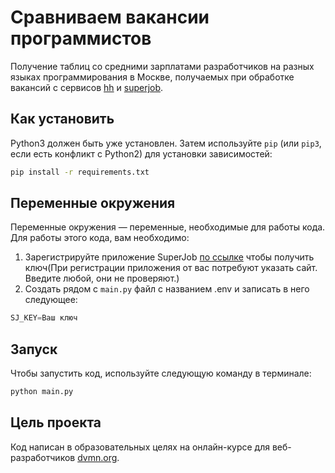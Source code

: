 # Сравниваем вакансии программистов
Получение таблиц со средними зарплатами разработчиков на разных языках программирования 
в Москве, получаемых при обработке вакансий с сервисов
[hh](https://hh.ru) и [superjob](https://www.superjob.ru).

## Как установить
Python3 должен быть уже установлен. Затем используйте `pip` (или `pip3`, если 
есть конфликт с Python2) для установки зависимостей:
```sh
pip install -r requirements.txt
```
## Переменные окружения
Переменные окружения — переменные, необходимые для работы кода.
Для работы этого кода, вам необходимо:  
1. Зарегистрируйте приложение SuperJob [по ссылке](https://api.superjob.ru/)
чтобы получить ключ(При регистрации приложения от вас потребуют указать сайт.
Введите любой, они не проверяют.)  
2. Создать рядом с `main.py` файл с названием .env и записать в него следующее:
```python
SJ_KEY=Ваш ключ 
```
## Запуск
Чтобы запустить код, используйте следующую команду в терминале:
```sh
python main.py
```
## Цель проекта
Код написан в образовательных целях на онлайн-курсе для веб-разработчиков [dvmn.org](https://dvmn.org).
 

